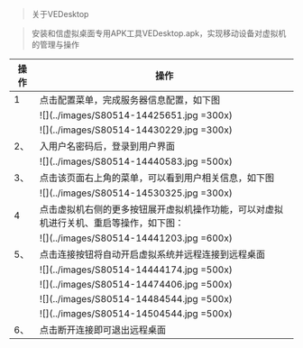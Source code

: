<blockquote class="info">
	关于VEDesktop
</blockquote> 

>安装和信虚拟桌面专用APK工具VEDesktop.apk，实现移动设备对虚拟机的管理与操作
> 

|操作|操作|
|---|---|
|1|点击配置菜单，完成服务器信息配置，如下图|
||![](../images/S80514-14425651.jpg =300x)|
||![](../images/S80514-14430229.jpg =300x)|
|2、|入用户名密码后，登录到用户界面|
||![](../images/S80514-14440583.jpg =500x)|
|3、|点击该页面右上角的菜单，可以看到用户相关信息，如下图|
||![](../images/S80514-14530325.jpg =300x)|
|4|点击虚拟机右侧的更多按钮展开虚拟机操作功能，可以对虚拟机进行关机、重启等操作，如下图：|
||![](../images/S80514-14441203.jpg =600x)|
|5、|点击连接按钮将自动开启虚拟系统并远程连接到远程桌面|
||![](../images/S80514-14444174.jpg =500x)| 
||![](../images/S80514-14474406.jpg =500x)| 
||![](../images/S80514-14484544.jpg =500x)| 
||![](../images/S80514-14504544.jpg =500x)| 
|6、|点击断开连接即可退出远程桌面| 
